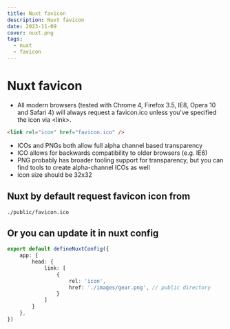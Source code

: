 ```yaml
---
title: Nuxt favicon
description: Nuxt favicon
date: 2023-11-09
cover: nuxt.png
tags:
  - nuxt
  - favicon
---
```


# Nuxt favicon

- All modern browsers (tested with Chrome 4, Firefox 3.5, IE8, Opera 10 and Safari 4) will always request a favicon.ico unless you've specified the icon via \<link\>.

```html
<link rel="icon" href="favicon.ico" />
```

- ICOs and PNGs both allow full alpha channel based transparency
- ICO allows for backwards compatibility to older browsers (e.g. IE6)
- PNG probably has broader tooling support for transparency, but you can find tools to create alpha-channel ICOs as well
- icon size should be 32x32

## Nuxt by default request favicon icon from

```./public/favicon.ico```

## Or you can update it in nuxt config

```ts
export default defineNuxtConfig({
    app: {
        head: {
            link: [
                {
                    rel: 'icon',
                    href: './images/gear.png', // public directory
                }
            ]
        }
    },
})
```